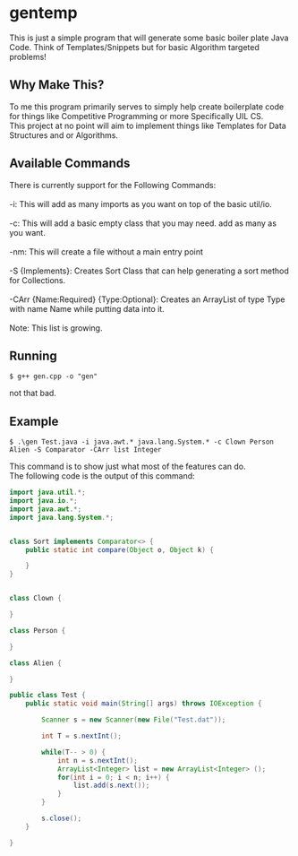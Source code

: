 # gentemp
This is just a simple program that will generate some basic boiler plate Java Code. Think of Templates/Snippets but for basic Algorithm targeted problems!

## Why Make This? 
To me this program primarily serves to simply help create boilerplate code for things like Competitive Programming or more Specifically UIL CS. <br />
This project at no point will aim to implement things like Templates for Data Structures and or Algorithms.  <br />

## Available Commands
There is currently support for the Following Commands: <br /> <br />
-i: This will add as many imports as you want on top of the basic util/io. <br /> <br />
-c: This will add a basic empty class that you may need. add as many as you want. <br /> <br />
-nm: This will create a file without a main entry point <br /> <br />
-S {Implements}: Creates Sort Class that can help generating a sort method for Collections. <br /> <br />
-CArr {Name:Required} {Type:Optional}: Creates an ArrayList of type Type with name Name while putting data into it.  <br /> <br />
Note: This list is growing. <br />
## Running
```
$ g++ gen.cpp -o "gen"
```
not that bad.  <br />
## Example
```
$ .\gen Test.java -i java.awt.* java.lang.System.* -c Clown Person Alien -S Comparator -CArr list Integer 
```
This command is to show just what most of the features can do.  <br />
The following code is the output of this command:  <br />

``` java
import java.util.*;
import java.io.*;
import java.awt.*;
import java.lang.System.*;


class Sort implements Comparator<> {
	public static int compare(Object o, Object k) {

	}
}


class Clown {

}

class Person {

}

class Alien {

}

public class Test {
	public static void main(String[] args) throws IOException {

		Scanner s = new Scanner(new File("Test.dat"));

		int T = s.nextInt();

		while(T-- > 0) {
			int n = s.nextInt();
			ArrayList<Integer> list = new ArrayList<Integer> ();
			for(int i = 0; i < n; i++) {
				list.add(s.next());
			}
		}

		s.close();
	}

}
```

